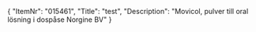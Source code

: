 {
  "ItemNr": "015461",
  "Title": "test",
  "Description": "Movicol, pulver till oral lösning i dospåse Norgine BV"
}